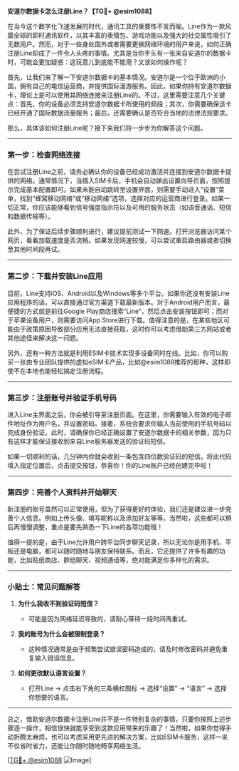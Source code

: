 **安道尔数据卡怎么注册Line？【TG💪+ @esim1088】**

在当今这个数字化飞速发展的时代，通讯工具的重要性不言而喻。Line作为一款风靡全球的即时通讯软件，以其丰富的表情包、游戏功能以及强大的社交属性吸引了无数用户。然而，对于一些身处国外或者需要更换网络环境的用户来说，如何正确注册Line却成了一件令人头疼的事情。尤其是当你手头有一张来自安道尔的数据卡时，可能会更加疑惑：这玩意儿到底能不能用？又该如何操作呢？

首先，让我们来了解一下安道尔数据卡的基本情况。安道尔是一个位于欧洲的小国，拥有自己的电信运营商，并提供国际漫游服务。因此，如果你持有安道尔数据卡，理论上是可以使用其网络连接来注册Line的。不过，这里需要注意几个关键点：首先，你的设备必须支持安道尔数据卡所使用的频段；其次，你需要确保该卡已经开通了国际数据流量服务；最后，还需要确认是否符合当地的法律法规要求。

那么，具体该如何注册Line呢？接下来我们将一步步为你解答这个问题。

---

### 第一步：检查网络连接

在尝试注册Line之前，请务必确认你的设备已经成功激活并连接到安道尔数据卡提供的网络。通常情况下，当插入SIM卡后，手机会自动弹出设置向导页面，按照提示完成基本配置即可。如果未能自动跳转至设置界面，则需要手动进入“设置”菜单，找到“蜂窝移动网络”或“移动网络”选项，选择对应的运营商进行登录。如果一切正常，你应该能够看到信号强度指示符以及可用的服务状态（如语音通话、短信和数据传输等）。

此外，为了保证后续步骤顺利进行，建议提前测试一下网速。打开浏览器访问某个网页，看看加载速度是否流畅。如果发现网速较慢，可以尝试重启路由器或者切换至其他时间段再试。

---

### 第二步：下载并安装Line应用

目前，Line支持iOS、Android以及Windows等多个平台。如果你还没有安装Line应用程序的话，可以直接通过官方渠道下载最新版本。对于Android用户而言，最便捷的方式就是前往Google Play商店搜索“Line”，然后点击安装按钮即可；而对于苹果设备用户，则需要访问App Store进行下载。值得注意的是，在某些地区可能由于政策原因导致部分应用无法直接获取，这时你可以考虑借助第三方网站或者其他途径来解决这一问题。

另外，还有一种方法就是利用ESIM卡技术实现多设备同时在线。比如，你可以购买一张由专业团队提供的虚拟eSIM卡产品，比如@esim1088推荐的那种，这样即使不在本地也能轻松搞定注册流程。

---

### 第三步：注册账号并验证手机号码

进入Line主界面之后，你会被引导至注册页面。在这里，你需要输入有效的电子邮件地址作为用户名，并设置密码。接着，系统会要求你输入当前使用的手机号码以完成身份验证。此时，请确保你已经正确设置了安道尔数据卡的相关参数，因为只有这样才能保证接收到来自Line服务器发送的验证码短信。

如果一切顺利的话，几分钟内你就会收到一条包含四位数验证码的短信。将此代码填入指定位置后，点击提交按钮，恭喜你！你的Line账户已经创建完毕啦！

---

### 第四步：完善个人资料并开始聊天

新注册的账号虽然可以正常使用，但为了获得更好的体验，我们还是建议进一步完善个人信息。例如上传头像、填写昵称以及添加好友等等。当然啦，这些都可以稍后再慢慢调整，重点是要先熟悉一下Line的各项功能哦！

值得一提的是，由于Line允许用户跨平台同步聊天记录，所以无论你是用手机、平板还是电脑，都可以随时随地与朋友保持联系。而且，它还提供了许多有趣的功能，比如贴纸商店、群组聊天、视频通话等，绝对能满足你多样化的需求。

---

### 小贴士：常见问题解答

1. **为什么我收不到验证码短信？**
   - 可能是因为网络延迟导致的，请耐心等待一段时间再重试。
   
2. **我的账号为什么会被限制登录？**
   - 这种情况通常是由于频繁尝试错误密码造成的，请及时修改密码并避免重复输入错误信息。

3. **如何更改默认语言设置？**
   - 打开Line -> 点击右下角的三条横杠图标 -> 选择“设置” -> “语言” -> 选择你想要的语言。

---

总之，借助安道尔数据卡注册Line并不是一件特别复杂的事情，只要你按照上述步骤逐一操作，相信很快就能享受到这款应用带来的乐趣了！当然啦，如果你觉得手动折腾太麻烦，也可以考虑采用更先进的解决方案，比如ESIM卡服务，这样一来不仅省时省力，还能让你随时随地畅享网络生活。

[[TG💪+ @esim1088](https://t.me/s/esim1088) ![Image](https://i.postimg.cc/4NQfJmqS/Snipaste-2025-05-13-00-14-12.png)]